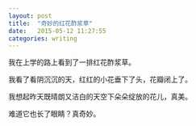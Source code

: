 ```yaml
---
layout: post
title:  "奇妙的红花酢浆草"
date:   2015-05-12 11:27:55
categories: writing
---
```

我在上学的路上看到了一排红花酢浆草。

我看了看阴沉沉的天，红红的小花垂下了头，花瓣闭上了。

我想起昨天既晴朗又洁白的天空下朵朵绽放的花儿，真美。

难道它也长了眼睛？真奇妙。
